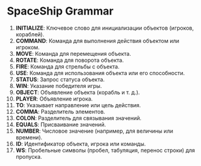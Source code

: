 # SpaceShip Grammar

1. **INITIALIZE**: Ключевое слово для инициализации объектов (игроков, кораблей).
2. **COMMAND**: Команда для выполнения действия объектом или игроком.
3. **MOVE**: Команда для перемещения объекта.
4. **ROTATE**: Команда для поворота объекта.
5. **FIRE**: Команда для стрельбы с объекта.
6. **USE**: Команда для использования объекта или его способности.
7. **STATUS**: Запрос статуса объекта.
8. **WIN**: Указание победителя игры.
9. **OBJECT**: Объявление объекта (корабль и т. д.).
10. **PLAYER**: Объявление игрока.
11. **TO**: Указывает направление или цель действия.
12. **COMMA**: Разделитель элементов.
13. **COLON**: Разделитель для связывания значений.
14. **EQUALS**: Присваивание значений.
15. **NUMBER**: Числовое значение (например, для величины или времени).
16. **ID**: Идентификатор объекта, игрока или команды.
17. **WS**: Пробельные символы (пробел, табуляция, перенос строки) для пропуска.
